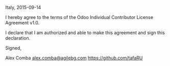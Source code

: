 Italy, 2015-09-14

I hereby agree to the terms of the Odoo Individual Contributor License
Agreement v1.0.

I declare that I am authorized and able to make this agreement and sign this
declaration.

Signed,

Alex Comba alex.comba@agilebg.com https://github.com/tafaRU
